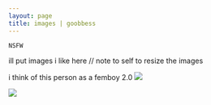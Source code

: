 ```yaml
---
layout: page
title: images | goobbess
---
```


```term
NSFW
```
ill put images i like here // note to self to resize the images

i think of this person as a femboy 2.0
<img src="https://imgur.com/a/ikivsXs">

<img src="https://imgur.com/3hiUKaX">

